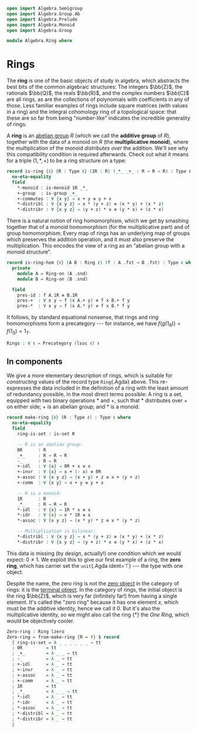 ```agda
open import Algebra.Semigroup
open import Algebra.Group.Ab
open import Algebra.Prelude
open import Algebra.Monoid
open import Algebra.Group

module Algebra.Ring where
```

# Rings

The **ring** is one of the basic objects of study in algebra, which
abstracts the best bits of the common algebraic structures: The integers
$\bb{Z}$, the rationals $\bb{Q}$, the reals $\bb{R}$, and the complex
numbers $\bb{C}$ are all rings, as are the collections of polynomials
with coefficients in any of those. Less familiar examples of rings
include square matrices (with values in a ring) and the integral
cohomology ring of a topological space: that these are so far from being
"number-like" indicates the incredible generality of rings.

A **ring** is an [abelian group] $R$ (which we call the **additive
group** of $R$), together with the data of a monoid on $R$ (the
**multiplicative monoid**), where the multiplication of the monoid
_distributes over_ the addition. We'll see why this compatibility
condition is required afterwards. Check out what it means for a triple
$(1, *, +)$ to be a ring structure on a type:

[abelian group]: Algebra.Group.Ab.html

```agda
record is-ring {ℓ} {R : Type ℓ} (1R : R) (_*_ _+_ : R → R → R) : Type ℓ where
  no-eta-equality
  field
    *-monoid : is-monoid 1R _*_
    +-group  : is-group _+_
    +-commutes : ∀ {x y} → x + y ≡ y + x
    *-distribl : ∀ {x y z} → x * (y + z) ≡ (x * y) + (x * z)
    *-distribr : ∀ {x y z} → (y + z) * x ≡ (y * x) + (z * x)
```

<!--
```agda
  open is-monoid *-monoid
    renaming ( idl to *-idl
             ; idr to *-idr
             ; associative to *-associative
             )
    hiding (has-is-set ; magma-hlevel ; underlying-set)
    public

  open is-group +-group
    renaming ( _—_ to _-_
             ; inverse to -_
             ; inversel to +-invl
             ; inverser to +-invr
             ; associative to +-associative
             ; idl to *-idl
             ; idr to *-idr
             )
    public

record Ring-on {ℓ} (R : Type ℓ) : Type ℓ where
  field
    1R : R
    _*_ _+_ : R → R → R
    has-is-ring : is-ring 1R _*_ _+_

  open is-ring has-is-ring public

instance
  H-Level-is-ring
    : ∀ {ℓ} {R : Type ℓ} {1R : R} {_*_ _+_ : R → R → R} {n}
    → H-Level (is-ring 1R _*_ _+_) (suc n)
  H-Level-is-ring {1R = 1R} {_*_} {_+_} =
    prop-instance {T = is-ring 1R _*_ _+_} $ λ where
      x y i .*-monoid   → hlevel 1 (x .*-monoid) (y .*-monoid) i
      x y i .+-group    → hlevel 1 (x .+-group) (y .+-group) i
      x y i .+-commutes → x .+-group .is-group.has-is-set _ _ (x .+-commutes) (y .+-commutes) i
      x y i .*-distribl → x .+-group .is-group.has-is-set _ _ (x .*-distribl) (y .*-distribl) i
      x y i .*-distribr → x .+-group .is-group.has-is-set _ _ (x .*-distribr) (y .*-distribr) i
    where open is-ring

Ring : ∀ ℓ → Type (lsuc ℓ)
Ring _ = Σ Ring-on
```
-->

There is a natural notion of ring homomorphism, which we get by smashing
together that of a monoid homomorphism (for the multiplicative part) and
of group homomorphism; Every map of rings has an underlying map of
groups which preserves the addition operation, and it must also preserve
the multiplication. This encodes the view of a ring as an "abelian group
with a monoid structure".

```agda
record is-ring-hom {ℓ} (A B : Ring ℓ) (f : A .fst → B .fst) : Type ℓ where
  private
    module A = Ring-on (A .snd)
    module B = Ring-on (B .snd)

  field
    pres-id : f A.1R ≡ B.1R
    pres-+  : ∀ x y → f (x A.+ y) ≡ f x B.+ f y
    pres-*  : ∀ x y → f (x A.* y) ≡ f x B.* f y
```

<!--
```agda
private unquoteDecl eqv = declare-record-iso eqv (quote is-ring-hom)

module _ {ℓ} {A B : Ring ℓ} where
  open Ring-on (A .snd) using (magma-hlevel)
  open Ring-on (B .snd) using (magma-hlevel)

  instance abstract
    H-Level-ring-hom : ∀ {f n} → H-Level (is-ring-hom A B f) (suc n)
    H-Level-ring-hom = prop-instance λ x y → is-hlevel≃ 1 ((Iso→Equiv eqv) e⁻¹) (hlevel 1) x y

is-ring≃ : ∀ {ℓ} (A B : Ring ℓ) (e : A .fst ≃ B .fst) → Type ℓ
is-ring≃ A B (f , _) = is-ring-hom A B f

Ring-univalent : ∀ {ℓ} → is-univalent (HomT→Str (is-ring≃ {ℓ}))
Ring-univalent {ℓ = ℓ} =
  Derive-univalent-record (record-desc
    (Ring-on {ℓ = ℓ}) is-ring≃
    (record:
      field[ _*_         by pres-* ]
      field[ _+_         by pres-+ ]
      field[ 1R          by pres-id ]
      axiom[ has-is-ring by (λ _ → prop) ]))
  where
    open Ring-on
    open is-ring-hom
    -- if you try to use (λ _ → hlevel 1) in the record-desc, even with
    -- an explicit {T = is-ring _ _ _} argument, Agda gets an internal
    -- error at src/full/Agda/TypeChecking/Unquote.hs:511:20
    prop : ∀ {A : Type ℓ} {1R : A} {_*_ _+_ : A → A → A}
         → is-prop (is-ring 1R _*_ _+_)
    prop = hlevel 1
```
-->

It follows, by standard equational nonsense, that rings and ring
homomorphisms form a precategory --- for instance, we have $f(g(1_R)) =
f(1_S) = 1_T$.

```agda
Rings : ∀ ℓ → Precategory (lsuc ℓ) ℓ
```

<!--
```agda
Rings ℓ = precat where
  open Precategory
  open is-ring-hom

  precat : Precategory _ _
  precat .Ob = Ring _
  precat .Hom A B = Σ[ f ∈ (A .fst → B .fst) ] (is-ring-hom A B f)
  precat .Hom-set A B = goal where abstract
    open Ring-on (A .snd) using (magma-hlevel)
    open Ring-on (B .snd) using (magma-hlevel)
    goal : is-set (Σ[ f ∈ (A .fst → B .fst) ] (is-ring-hom A B f))
    goal = Σ-is-hlevel 2 (hlevel 2) λ f → hlevel 2

  precat .id = (λ x → x) , rh where
    rh : is-ring-hom _ _ _
    rh .pres-* _ _ = refl
    rh .pres-+ _ _ = refl
    rh .pres-id    = refl
  precat ._∘_ f g = (λ x → f .fst (g .fst x)) , h where
    h : is-ring-hom _ _ _
    h .pres-* _ _ = ap (f .fst) (g .snd .pres-* _ _) ∙ f .snd .pres-* _ _
    h .pres-+ _ _ = ap (f .fst) (g .snd .pres-+ _ _) ∙ f .snd .pres-+ _ _
    h .pres-id    = ap (f .fst) (g .snd .pres-id) ∙ f .snd .pres-id
  precat .idr {A} f = Σ-prop-path (λ f → hlevel 1) refl
    where open Ring-on (A .snd) using (magma-hlevel)
  precat .idl {A} f = Σ-prop-path (λ _ → hlevel 1) refl
    where open Ring-on (A .snd) using (magma-hlevel)
  precat .assoc {z = Z} f g h = Σ-prop-path (λ _ → hlevel 1) refl
    where open Ring-on (Z .snd) using (magma-hlevel)
```
-->

## In components

We give a more elementary description of rings, which is suitable for
_constructing_ values of the record type `Ring`{.Agda} above. This
re-expresses the data included in the definition of a ring with the
least amount of redundancy possible, in the most direct terms
possible: A ring is a set, equipped with two binary operations $*$ and
$+$, such that $*$ distributes over $+$ on either side; $+$ is an
abelian group; and $*$ is a monoid.

```agda
record make-ring {ℓ} (R : Type ℓ) : Type ℓ where
  no-eta-equality
  field
    ring-is-set : is-set R

    -- R is an abelian group:
    0R      : R
    _+_     : R → R → R
    -_      : R → R
    +-idl   : ∀ {x} → 0R + x ≡ x
    +-invr  : ∀ {x} → x + (- x) ≡ 0R
    +-assoc : ∀ {x y z} → (x + y) + z ≡ x + (y + z)
    +-comm  : ∀ {x y} → x + y ≡ y + x

    -- R is a monoid:
    1R      : R
    _*_     : R → R → R
    *-idl   : ∀ {x} → 1R * x ≡ x
    *-idr   : ∀ {x} → x * 1R ≡ x
    *-assoc : ∀ {x y z} → (x * y) * z ≡ x * (y * z)

    -- Multiplication is bilinear:
    *-distribl : ∀ {x y z} → x * (y + z) ≡ (x * y) + (x * z)
    *-distribr : ∀ {x y z} → (y + z) * x ≡ (y * x) + (z * x)
```

<!--
```agda
  from-make-ring-on : Ring-on R
  from-make-ring-on = ring where
    open is-ring hiding (-_ ; +-invr ; +-invl ; *-distribl ; *-distribr ; *-idl ; *-idr)

    -- All in copatterns to prevent the unfolding from exploding on you
    ring : Ring-on R
    ring .Ring-on.1R = 1R
    ring .Ring-on._*_ = _*_
    ring .Ring-on._+_ = _+_
    ring .Ring-on.has-is-ring .*-monoid .has-is-semigroup .is-semigroup.has-is-magma = record { has-is-set = ring-is-set }
    ring .Ring-on.has-is-ring .*-monoid .has-is-semigroup .is-semigroup.associative = sym *-assoc
    ring .Ring-on.has-is-ring .*-monoid .idl = *-idl
    ring .Ring-on.has-is-ring .*-monoid .idr = *-idr
    ring .Ring-on.has-is-ring .+-group .is-group.unit = 0R
    ring .Ring-on.has-is-ring .+-group .is-group.has-is-monoid .has-is-semigroup .has-is-magma = record { has-is-set = ring-is-set }
    ring .Ring-on.has-is-ring .+-group .is-group.has-is-monoid .has-is-semigroup .associative = sym +-assoc
    ring .Ring-on.has-is-ring .+-group .is-group.has-is-monoid .idl = +-idl
    ring .Ring-on.has-is-ring .+-group .is-group.has-is-monoid .idr = +-comm ∙ +-idl
    ring .Ring-on.has-is-ring .+-group .is-group.inverse = -_
    ring .Ring-on.has-is-ring .+-group .is-group.inversel = +-comm ∙ +-invr
    ring .Ring-on.has-is-ring .+-group .is-group.inverser = +-invr
    ring .Ring-on.has-is-ring .+-commutes = +-comm
    ring .Ring-on.has-is-ring .is-ring.*-distribl = *-distribl
    ring .Ring-on.has-is-ring .is-ring.*-distribr = *-distribr

  from-make-ring : Ring ℓ
  from-make-ring = R , from-make-ring-on

open make-ring using (from-make-ring ; from-make-ring-on) public
```
-->

This data is missing (by design, actually!) one condition which we would
expect: $0 \ne 1$. We exploit this to give our first example of a ring,
the **zero ring**, which has carrier set the `unit`{.Agda ident=⊤} ---
the type with one object.

Despite the name, the zero ring is not the [zero object] in the category
of rings: it is the [terminal object]. In the category of rings, the
initial object is the ring $\bb{Z}$, which is very far (infinitely far!)
from having a single element. It's called the "zero ring" because it has
one element $x$, which must be the additive identity, hence we call it
$0$. But it's also the multiplicative identity, so we might also call
the ring $\{*\}$ the _One Ring_, which would be objectively cooler.

[terminal object]: Cat.Diagram.Terminal.html
[zero object]: Cat.Diagram.Zero.html

```agda
Zero-ring : Ring lzero
Zero-ring = from-make-ring {R = ⊤} $ record
  { ring-is-set = λ _ _ _ _ _ _ → tt
  ; 0R         = tt
  ; _+_        = λ _ _ → tt
  ; -_         = λ _ → tt
  ; +-idl      = λ _ → tt
  ; +-invr     = λ _ → tt
  ; +-assoc    = λ _ → tt
  ; +-comm     = λ _ → tt
  ; 1R         = tt
  ; _*_        = λ _ _ → tt
  ; *-idl      = λ _ → tt
  ; *-idr      = λ _ → tt
  ; *-assoc    = λ _ → tt
  ; *-distribl = λ _ → tt
  ; *-distribr = λ _ → tt
  }
```
